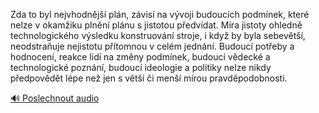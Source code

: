 
Zda to byl nejvhodnější plán, závisí na vývoji budoucích podmínek, které nelze v okamžiku plnění plánu s jistotou předvídat. Míra jistoty ohledně technologického výsledku konstruování stroje, i když by byla sebevětší, neodstraňuje nejistotu přítomnou v celém jednání. Budoucí potřeby a hodnocení, reakce lidí na změny podmínek, budoucí vědecké a technologické poznání, budoucí ideologie a politiky nelze nikdy předpovědět lépe než jen s větší či menší mírou pravděpodobnosti.

[🔊 Poslechnout audio](/data/7-paragraphs/audio/chapter_29/para_012-Zda-to-byl-nejvhodnj-pln-zvis-na-vvoji-bud.mp3)
